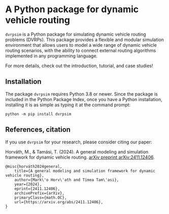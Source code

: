 # A Python package for dynamic vehicle routing

`dvrpsim` is a Python package for simulating dynamic vehicle routing problems (DVRPs).
This package provides a flexible and modular simulation environment that allows users to model a wide range of dynamic vehicle routing scenarios, with the ability to connect external routing algorithms implemented in any programming language.

For more details, check out the introduction, tutorial, and case studies!

## Installation

The package `dvrpsim` requires Python 3.8 or newer.
Since the package is included in the Python Package Index, once you have a Python installation, installing it is as simple as typing it at the command prompt:

```
python -m pip install dvrpsim
```

## References, citation

If you use `dvrpsim` for your research, please consider citing our paper:

Horváth, M., & Tamási, T. (2024). A general modeling and simulation framework for dynamic vehicle routing. <a href="https://arxiv.org/abs/2411.12406" target="_blank">arXiv preprint arXiv:2411.12406</a>.

```
@misc{horváth2024general,
    title={A general modeling and simulation framework for dynamic vehicle routing}, 
    author={Mark\'o Horv\'ath and Tímea Tam\'asi},
    year={2024},
    eprint={2411.12406},
    archivePrefix={arXiv},
    primaryClass={math.OC},
    url={https://arxiv.org/abs/2411.12406}, 
}
```
